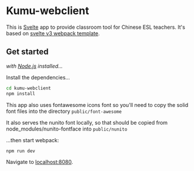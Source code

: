 # Kumu-webclient

This is [Svelte](https://svelte.technology) app to provide classroom tool for Chinese ESL teachers. It's based on [svelte v3 webpack template](https://github.com/sveltejs/template-webpack#v3).

## Get started

*with [Node.js](https://nodejs.org) installed...*

Install the dependencies...

```bash
cd kumu-webclient
npm install
```

This app also uses fontawesome icons font so you'll need to copy the solid font files into the directory `public/font-awesome`

It also serves the nunito font locally, so that should be copied from node_modules/nunito-fontface into `public/nunito`

...then start webpack:

```bash
npm run dev
```

Navigate to [localhost:8080](http://localhost:8080).